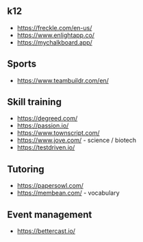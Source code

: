 

## k12
* https://freckle.com/en-us/
* https://www.enlightapp.co/
* https://mychalkboard.app/

## Sports
* https://www.teambuildr.com/en/

## Skill training
* https://degreed.com/
* https://passion.io/
* https://www.townscript.com/
* https://www.jove.com/ - science / biotech
* https://testdriven.io/

## Tutoring
* https://papersowl.com/
* https://membean.com/ - vocabulary

## Event management
* https://bettercast.io/